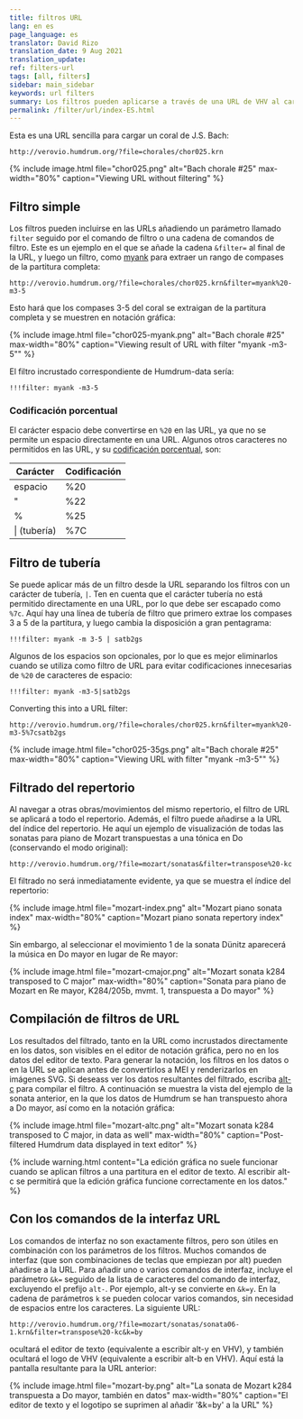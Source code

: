 ```yaml
---
title: filtros URL
lang: en es
page_language: es
translator: David Rizo
translation_date: 9 Aug 2021
translation_update:
ref: filters-url
tags: [all, filters]
sidebar: main_sidebar
keywords: url filters
summary: Los filtros pueden aplicarse a través de una URL de VHV al cargar los repertorios en línea.  El filtro se aplicará a todas las obras/movimientos del mismo repertorio, incluso cuando se inicie en una obra/movimiento concreto. 
permalink: /filter/url/index-ES.html
---
```


Esta es una URL sencilla para cargar un coral de J.S. Bach:

```
http://verovio.humdrum.org/?file=chorales/chor025.krn
```

{% include image.html
	file="chor025.png"
	alt="Bach chorale #25"
	max-width="80%"
	caption="Viewing URL without filtering"
%}


## Filtro simple ##
Los filtros pueden incluirse en las URLs añadiendo un parámetro llamado `filter` seguido por el comando de filtro o una cadena de comandos de filtro. Este es un ejemplo en el que se añade la cadena `&filter=` al final de la URL, y luego un filtro, como [myank](/filter/myank) para extraer un rango de compases de la partitura completa:

```
http://verovio.humdrum.org/?file=chorales/chor025.krn&filter=myank%20-m3-5
```
Esto hará que los compases 3-5 del coral se extraigan de la partitura completa y se muestren en notación gráfica:

{% include image.html
	file="chor025-myank.png"
	alt="Bach chorale #25"
	max-width="80%"
	caption="Viewing result of URL with filter \"myank -m3-5\""
%}

El filtro incrustado correspondiente de Humdrum-data sería:

```
!!!filter: myank -m3-5
```

### Codificación porcentual ###

El carácter espacio debe convertirse en `%20` en las URL, ya que no se permite un espacio directamente en una URL.  Algunos otros caracteres no permitidos en las URL, y su [codificación porcentual](https://en.wikipedia.org/wiki/Percent-encoding), son:

| Carácter     |   Codificación |
|---------------|------------|
| espacio         |  %20       |
| "             |  %22       |
| %             |  %25       |
| \| (tubería)     |  %7C       |


## Filtro de tubería ##
Se puede aplicar más de un filtro desde la URL separando los filtros con un carácter de tubería, `|`.  Ten en cuenta que el carácter tubería no está permitido directamente en una URL, por lo que debe ser escapado como `%7c`.  Aquí hay una línea de tubería de filtro que primero extrae los compases 3 a 5 de la partitura, y luego cambia la disposición a gran pentagrama:


```
!!!filter: myank -m 3-5 | satb2gs
```

Algunos de los espacios son opcionales, por lo que es mejor eliminarlos cuando se utiliza como filtro de URL para evitar codificaciones innecesarias de `%20` de caracteres de espacio:

```
!!!filter: myank -m3-5|satb2gs
```

Converting this into a URL filter:

```
http://verovio.humdrum.org/?file=chorales/chor025.krn&filter=myank%20-m3-5%7csatb2gs
```

{% include image.html
	file="chor025-35gs.png"
	alt="Bach chorale #25"
	max-width="80%"
	caption="Viewing URL with filter \"myank -m3-5\""
%}

## Filtrado del repertorio ##
Al navegar a otras obras/movimientos del mismo repertorio, el filtro de URL se aplicará a todo el repertorio.  Además, el filtro puede añadirse a la URL del índice del repertorio.  He aquí un ejemplo de visualización de todas las sonatas para piano de Mozart transpuestas a una tónica en Do (conservando el modo original):

```
http://verovio.humdrum.org/?file=mozart/sonatas&filter=transpose%20-kc
```
El filtrado no será inmediatamente evidente, ya que se muestra el índice del repertorio:


{% include image.html
	file="mozart-index.png"
	alt="Mozart piano sonata index"
	max-width="80%"
	caption="Mozart piano sonata repertory index"
%}

Sin embargo, al seleccionar el movimiento 1 de la sonata D&uuml;nitz aparecerá la música en Do mayor en lugar de Re mayor:


{% include image.html
	file="mozart-cmajor.png"
	alt="Mozart sonata k284 transposed to C major"
	max-width="80%"
	caption="Sonata para piano de Mozart en Re mayor, K284/205b, mvmt. 1, transpuesta a Do mayor"
%}


## Compilación de filtros de URL ##
Los resultados del filtrado, tanto en la URL como incrustados directamente en los datos, son visibles en el editor de notación gráfica, pero no en los datos del editor de texto.  Para generar la notación, los filtros en los datos o en la URL se aplican antes de convertirlos a MEI y renderizarlos en imágenes SVG.  Si deseass ver los datos resultantes del filtrado, escriba [alt-c](/commands/alt-c) para compilar el filtro.  A continuación se muestra la vista del ejemplo de la sonata anterior, en la que los datos de Humdrum se han transpuesto ahora a Do mayor, así como en la notación gráfica:

{% include image.html
	file="mozart-altc.png"
	alt="Mozart sonata k284 transposed to C major, in data as well"
	max-width="80%"
	caption="Post-filtered Humdrum data displayed in text editor"
%}


{% include warning.html
	content="La edición gráfica no suele funcionar cuando se aplican filtros a una partitura en el editor de texto.  Al escribir <span class='keypress'>alt-c</span> se permitirá que la edición gráfica funcione correctamente en los datos."
%}

## Con los comandos de la interfaz URL ##
Los comandos de interfaz no son exactamente filtros, pero son útiles en combinación con los parámetros de los filtros. Muchos comandos de interfaz (que son combinaciones de teclas que empiezan por <span class="keypress">alt</span>) pueden añadirse a la URL.  Para añadir uno o varios comandos de interfaz, incluye el parámetro `&k=` seguido de la lista de caracteres del comando de interfaz, excluyendo el prefijo `alt-`.  Por ejemplo, <span class="keypress">alt-y</span> se convierte en `&k=y`.  En la cadena de parámetros `k` se pueden colocar varios comandos, sin necesidad de espacios entre los caracteres.  La siguiente URL:

```
http://verovio.humdrum.org/?file=mozart/sonatas/sonata06-1.krn&filter=transpose%20-kc&k=by
```
ocultará el editor de texto (equivalente a escribir <span class="keypress">alt-y</span> en VHV), y también ocultará el logo de VHV (equivalente a escribir <span class="keypress">alt-b</span> en VHV).  Aquí está la pantalla resultante para la URL anterior:

{% include image.html
	file="mozart-by.png"
	alt="La sonata de Mozart k284 transpuesta a Do mayor, también en datos"
	max-width="80%"
	caption="El editor de texto y el logotipo se suprimen al añadir '&k=by' a la URL"
%}



